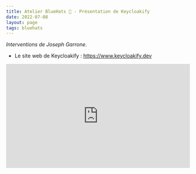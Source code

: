 ```yaml
---
title: Atelier BlueHats 🧢 - Présentation de Keycloakify
date: 2022-07-08
layout: page
tags: bluehats
---
```


*Interventions de Joseph Garrone.*

- Le site web de Keycloakify : https://www.keycloakify.dev

<div style="position:relative;padding-bottom:56.25%;height:0;overflow:hidden;"> <iframe style="width:100%;height:100%;position:absolute;left:0px;top:0px;overflow:hidden" frameborder="0" type="text/html" src="https://www.dailymotion.com/embed/video/x8cby34" width="100%" height="100%" allowfullscreen > </iframe> </div>
